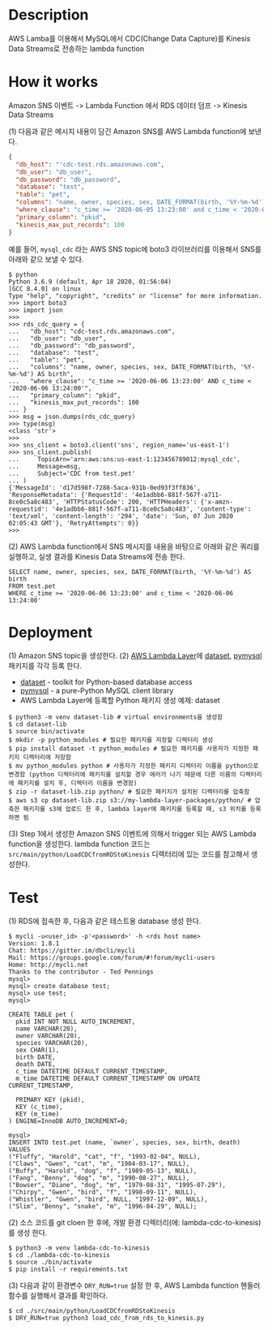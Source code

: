 # Description
AWS Lamba를 이용해서 MySQL에서 CDC(Change Data Capture)를 Kinesis Data Streams로 전송하는 lambda function

# How it works
Amazon SNS 이벤트 -> Lambda Function 에서 RDS 데이터 덤프 -> Kinesis Data Streams

(1) 다음과 같은 메시지 내용이 담긴 Amazon SNS를 AWS Lambda function에 보낸다.
```json
{
  "db_host": "'cdc-test.rds.amazonaws.com",
  "db_user": "db_user",
  "db_password": "db_password",
  "database": "test",
  "table": "pet",
  "columns": "name, owner, species, sex, DATE_FORMAT(birth, '%Y-%m-%d') AS birth",
  "where_clause": "c_time >= '2020-06-05 13:23:00' and c_time < '2020-06-05 13:24:00'",
  "primary_column": "pkid",
  "kinesis_max_put_records": 100
}
```

예를 들어, `mysql_cdc` 라는 AWS SNS topic에 boto3 라이브러리를 이용해서 SNS를 아래와 같으 보낼 수 있다. 
```shell script
$ python
Python 3.6.9 (default, Apr 18 2020, 01:56:04)
[GCC 8.4.0] on linux
Type "help", "copyright", "credits" or "license" for more information.
>>> import boto3
>>> import json
>>>
>>> rds_cdc_query = {
...   "db_host": "cdc-test.rds.amazonaws.com",
...   "db_user": "db_user",
...   "db_password": "db_password",
...   "database": "test",
...   "table": "pet",
...   "columns": "name, owner, species, sex, DATE_FORMAT(birth, '%Y-%m-%d') AS birth",
...   "where_clause": "c_time >= '2020-06-06 13:23:00' AND c_time < '2020-06-06 13:24:00'",
...   "primary_column": "pkid",
...   "kinesis_max_put_records": 100
... }
>>> msg = json.dumps(rds_cdc_query)
>>> type(msg)
<class 'str'>
>>>
>>> sns_client = boto3.client('sns', region_name='us-east-1')
>>> sns_client.publish(
...     TopicArn='arn:aws:sns:us-east-1:123456789012:mysql_cdc',
...     Message=msg,
...     Subject='CDC from test.pet'
... )
{'MessageId': 'd17d598f-7288-5aca-931b-0ed93f3ff836', 'ResponseMetadata': {'RequestId': '4e1adbb6-881f-567f-a711-8ce0c5a8c483', 'HTTPStatusCode': 200, 'HTTPHeaders': {'x-amzn-requestid': '4e1adbb6-881f-567f-a711-8ce0c5a8c483', 'content-type': 'text/xml', 'content-length': '294', 'date': 'Sun, 07 Jun 2020 02:05:43 GMT'}, 'RetryAttempts': 0}}
>>>
```

(2) AWS Lambda function에서 SNS 메시지를 내용을 바탕으로 아래와 같은 쿼리를 실행하고,
  실생 결과를 Kinesis Data Streams에 전송 한다.
```shell script
SELECT name, owner, species, sex, DATE_FORMAT(birth, '%Y-%m-%d') AS birth
FROM test.pet
WHERE c_time >= '2020-06-06 13:23:00' and c_time < '2020-06-06 13:24:00'
```

# Deployment
(1) Amazon SNS topic을 생성한다.
(2) [AWS Lambda Layer](https://docs.aws.amazon.com/lambda/latest/dg/configuration-layers.html)에 [dataset](https://dataset.readthedocs.io/en/latest/index.html), [pymysql](https://pymysql.readthedocs.io/en/latest/) 패키지를 각각 등록 한다.
* [dataset](https://dataset.readthedocs.io/en/latest/index.html) - toolkit for Python-based database access
* [pymysql](https://pymysql.readthedocs.io/en/latest/) - a pure-Python MySQL client library
* AWS Lambda Layer에 등록할 Python 패키지 생성 예제: dataset
```shell script
$ python3 -m venv dataset-lib # virtual environments을 생성함
$ cd dataset-lib
$ source bin/activate
$ mkdir -p python_modules # 필요한 패키지를 저장할 디렉터리 생성
$ pip install dataset -t python_modules # 필요한 패키지를 사용자가 지정한 패키지 디렉터리에 저장함
$ mv python_modules python # 사용자가 지정한 패키지 디렉터리 이름을 python으로 변경함 (python 디렉터리에 패키지를 설치할 경우 에러가 나기 때문에 다른 이름의 디렉터리에 패키지를 설치 후, 디렉터리 이름을 변경함)
$ zip -r dataset-lib.zip python/ # 필요한 패키지가 설치된 디렉터리를 압축함
$ aws s3 cp dataset-lib.zip s3://my-lambda-layer-packages/python/ # 압축한 패키지를 s3에 업로드 한 후, lambda layer에 패키지를 등록할 때, s3 위치를 등록하면 됨
```
(3) Step 1에서 생성한 Amazon SNS 이벤트에 의해서 trigger 되는 AWS Lambda function을 생성한다.
lambda function 코드는 `src/main/python/LoadCDCfromRDStoKinesis` 디렉터리에 있는 코드를 참고해서 생성한다.

# Test
(1) RDS에 접속한 후, 다음과 같은 테스트용 database 생성 한다.
```shell script
$ mycli -u<user_id> -p'<password>' -h <rds host name>
Version: 1.8.1
Chat: https://gitter.im/dbcli/mycli
Mail: https://groups.google.com/forum/#!forum/mycli-users
Home: http://mycli.net
Thanks to the contributor - Ted Pennings
mysql>
mysql> create database test;
mysql> use test;
mysql>

CREATE TABLE pet (
  pkid INT NOT NULL AUTO_INCREMENT,
  name VARCHAR(20),
  owner VARCHAR(20),
  species VARCHAR(20),
  sex CHAR(1),
  birth DATE,
  death DATE,
  c_time DATETIME DEFAULT CURRENT_TIMESTAMP,
  m_time DATETIME DEFAULT CURRENT_TIMESTAMP ON UPDATE CURRENT_TIMESTAMP,

  PRIMARY KEY (pkid),
  KEY (c_time),
  KEY (m_time)
) ENGINE=InnoDB AUTO_INCREMENT=0;

mysql>
INSERT INTO test.pet (name, `owner`, species, sex, birth, death) VALUES
("Fluffy", "Harold", "cat", "f", "1993-02-04", NULL),
("Claws", "Gwen", "cat", "m", "1904-03-17", NULL),
("Buffy", "Harold", "dog", "f", "1989-05-13", NULL),
("Fang", "Benny", "dog", "m", "1990-08-27", NULL),
("Bowser", "Diane", "dog", "m", "1979-08-31", "1995-07-29"),
("Chirpy", "Gwen", "bird", "f", "1998-09-11", NULL),
("Whistler", "Gwen", "bird", NULL, "1997-12-09", NULL),
("Slim", "Benny", "snake", "m", "1996-04-29", NULL);
```

(2) 소스 코드를 git cloen 한 후에, 개발 환경 디렉터리(에: lambda-cdc-to-kinesis)를 생성 한다.
```shell script
$ python3 -m venv lambda-cdc-to-kinesis
$ cd ./lambda-cdc-to-kinesis
$ source ./bin/activate
$ pip install -r requirements.txt
```

(3) 다음과 같이 환경변수 `DRY_RUN=true` 설정 한 후, AWS Lambda function 핸들러 함수를 실행해서 결과를 확인하다.
```shell script
$ cd ./src/main/python/LoadCDCfromRDStoKinesis
$ DRY_RUN=true python3 load_cdc_from_rds_to_kinesis.py
```
